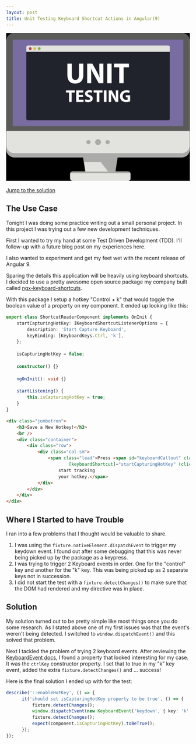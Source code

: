```yaml
---
layout: post
title: Unit Testing Keyboard Shortcut Actions in Angular(9)
---
```


![settings-image](/assets/unit-test.jpg)

[Jump to the solution](#solution)

## The Use Case

Tonight I was doing some practice writing out a small personal project.  In this project I was trying out a few new development techniques.

First I wanted to try my hand at some Test Driven Development (TDD).  I'll follow-up with a future blog post on my experiences here.

I also wanted to experiment and get my feet wet with the recent release of Angular 9.

Sparing the details this application will be heavily using keyboard shortcuts.  I decided to use a pretty awesome open source package my company built called [ngx-keyboard-shortcuts](https://github.com/milestechnologies/ngx-keyboard-shortcuts).

With this package I setup a hotkey "Control + k" that would toggle the boolean value of a property on my component.  It ended up looking like this:

```typescript
export class ShortcutReaderComponent implements OnInit {
    startCapturingHotKey: IKeyboardShortcutListenerOptions = {
        description: 'Start Capture Keyboard',
        keyBinding: [KeyboardKeys.Ctrl, 'k'],
    };

    isCapturingHotKey = false;

    constructor() {}

    ngOnInit(): void {}

    startListening() {
        this.isCapturingHotKey = true;
    }
}
```
```html
<div class="jumbotron">
    <h3>Save a New Hotkey!</h3>
    <br />
    <div class="container">
        <div class="row">
            <div class="col-sm">
                <span class="lead">Press <span id="keyboardCallout" class="shadow p-3 bg-white rounded"
                        [keyboardShortcut]="startCapturingHotKey" (click)="startListening()">Ctrl + Enter</span> to
                    start tracking
                    your hotkey.</span>
            </div>
        </div>
    </div>
</div>
```

## Where I Started to have Trouble

I ran into a few problems that I thought would be valuable to share.  

1. I was using the `fixture.nativeElement.dispatchEvent` to trigger my keydown event.  I found out after some debugging that this was never being picked up by the package as a keypress.
1. I was trying to trigger 2 Keyboard events in order.  One for the "control" key and another for the "k" key.  This was being picked up as 2 separate keys not in succession.
1. I did not start the test with a `fixture.detectChanges()` to make sure that the DOM had rendered and my directive was in place.

## Solution

My solution turned out to be pretty simple like most things once you do some research.  As I stated above one of my first issues was that the event's weren't being detected.  I switched to `window.dispatchEvent()` and this solved that problem.

Next I tackled the problem of trying 2 keyboard events.  After reviewing the [KeyboardEvent docs](https://developer.mozilla.org/en-US/docs/Web/API/KeyboardEvent/KeyboardEvent), I found a property that looked interesting for my case.  It was the `ctrlKey` constructor property.  I set that to true in my "k" key event, added the extra `fixture.detectChanges()` and ... success!

Here is the final solution I ended up with for the test:

```typescript
describe('::enableHotKey', () => {
      it('should set isCapturingHotKey property to be true', () => {
          fixture.detectChanges();
          window.dispatchEvent(new KeyboardEvent('keydown', { key: 'k', ctrlKey: true }));
          fixture.detectChanges();
          expect(component.isCapturingHotKey).toBeTrue();
      });
});
```
